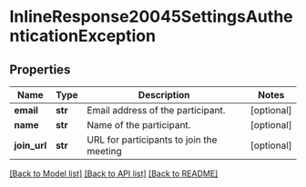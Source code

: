 # InlineResponse20045SettingsAuthenticationException

## Properties
Name | Type | Description | Notes
------------ | ------------- | ------------- | -------------
**email** | **str** | Email address of the participant. | [optional] 
**name** | **str** | Name of the participant. | [optional] 
**join_url** | **str** | URL for participants to join the meeting | [optional] 

[[Back to Model list]](../README.md#documentation-for-models) [[Back to API list]](../README.md#documentation-for-api-endpoints) [[Back to README]](../README.md)

